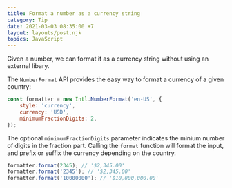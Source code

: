 ```yaml
---
title: Format a number as a currency string
category: Tip
date: 2021-03-03 08:35:00 +7
layout: layouts/post.njk
topics: JavaScript
---
```


Given a number, we can format it as a currency string without using an external libary.

The `NumberFormat` API provides the easy way to format a currency of a given country:

```js
const formatter = new Intl.NumberFormat('en-US', {
    style: 'currency',
    currency: 'USD',
    minimumFractionDigits: 2,
});
```

The optional `minimumFractionDigits` parameter indicates the minium number of digits in the fraction part. Calling the `format` function will format the input, and prefix or suffix the currency depending on the country.

```js
formatter.format(2345); // '$2,345.00'
formatter.format('2345'); // '$2,345.00'
formatter.format('10000000'); // '$10,000,000.00'
```
